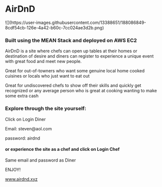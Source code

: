 
<h1> AirDnD</h1>
![](https://user-images.githubusercontent.com/13388651/188086849-8cdf54cb-126e-4a42-b60c-7cc024ae3d2b.png)

<h3> Built using the MEAN Stack and deployed on AWS EC2</h3>
<p> AirDnD is a site where chefs can open up tables at their homes or destination of desire and diners can register to experience a unique event with great food and meet new people.</p>
<p> Great for out-of-towners who want some genuine local home cooked cuisines or locals who just want to eat out</p>
<p>Great for undiscovered chefs to show off their skills and quickly get recognized or any average person who is great at cooking wanting to make some extra cash<p>

<h3>Explore through the site yourself:</h3>
<p>Click on Login Diner</p>
<p> Email: steven@aol.com</p>
<p> password: airdnd </p>

<h4> or experience the site as a chef and click on Login Chef</h4>
<p>Same email and password as Diner</p>
<p>ENJOY!</p>
<a href='52.10.219.92'>www.airdnd.xyz</a>
